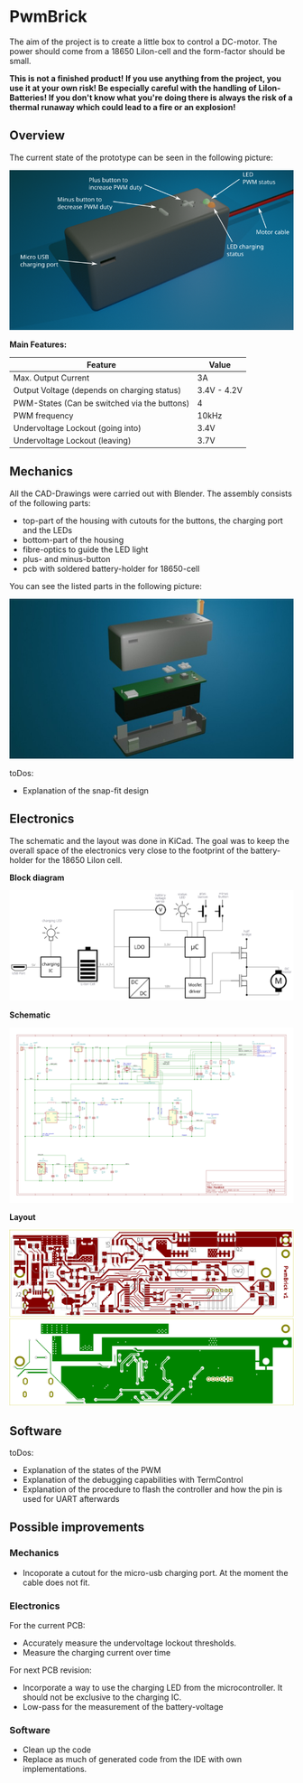# PwmBrick

The aim of the project is to create a little box to control a DC-motor. The power should come from a 18650 LiIon-cell and the form-factor should be small.

**This is not a finished product! If you use anything from the project, you use it at your own risk! Be especially careful with the handling of LiIon-Batteries! If you don't know what you're doing there is always the risk of a thermal runaway which could lead to a fire or an explosion!**

## Overview

The current state of the prototype can be seen in the following picture:

![Prototype-Render](/Design-Files/Mechanics/Prototype-Rendered.png)

**Main Features:**

| Feature                                          | Value                            |
|--------------------------------------------------|----------------------------------|
| Max. Output Current                              | 3A                               |
| Output Voltage (depends on charging status)      | 3.4V - 4.2V                      |
| PWM-States (Can be switched via the buttons)     | 4                                |
| PWM frequency                                    | 10kHz                            |
| Undervoltage Lockout (going into)                | 3.4V                             |
| Undervoltage Lockout (leaving)                   | 3.7V                             |

## Mechanics

All the CAD-Drawings were carried out with Blender. The assembly consists of the following parts:
* top-part of the housing with cutouts for the buttons, the charging port and the LEDs
* bottom-part of the housing
* fibre-optics to guide the LED light
* plus- and minus-button
* pcb with soldered battery-holder for 18650-cell

You can see the listed parts in the following picture:

![Prototype-Render](/Design-Files/Mechanics/Explosion-Drawing.jpg)

toDos: 
* Explanation of the snap-fit design

## Electronics

The schematic and the layout was done in KiCad. The goal was to keep the overall space of the electronics very close to the footprint of the battery-holder for the 18650 LiIon cell. 

**Block diagram**


![Schematic](/Design-Files/Electronics/BlockDiagram.svg)

**Schematic**


![Schematic](/Design-Files/Electronics/PCB-Design/kicad/PwmBrick.svg)

**Layout**


![Layout-Top](/Design-Files/Electronics/PCB-Design/PwmBrick-Top.svg)
![Layout-Bot](/Design-Files/Electronics/PCB-Design/PwmBrick-Bot.svg)

## Software

toDos: 
* Explanation of the states of the PWM
* Explanation of the debugging capabilities with TermControl
* Explanation of the procedure to flash the controller and how the pin is used for UART afterwards

## Possible improvements

### Mechanics

* Incoporate a cutout for the micro-usb charging port. At the moment the cable does not fit.

### Electronics

For the current PCB:
* Accurately measure the undervoltage lockout thresholds. 
* Measure the charging current over time

For next PCB revision:
* Incorporate a way to use the charging LED from the microcontroller. It should not be exclusive to the charging IC.
* Low-pass for the measurement of the battery-voltage

### Software   

* Clean up the code
* Replace as much of generated code from the IDE with own implementations.
